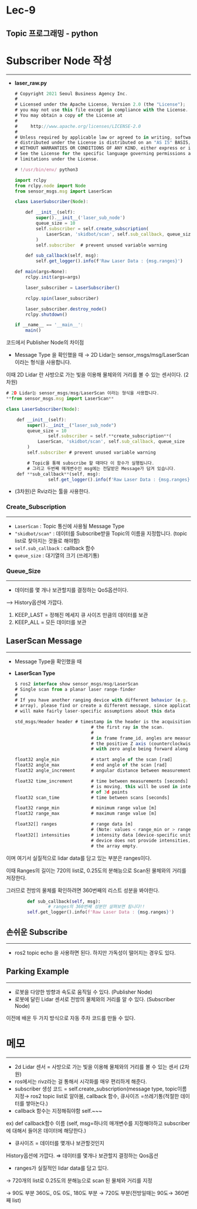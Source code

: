 # Lec-9

## Topic 프로그래밍 - python

# Subscriber Node 작성

---

- **laser_raw.py**
    
    ```jsx
    # Copyright 2021 Seoul Business Agency Inc.
    #
    # Licensed under the Apache License, Version 2.0 (the "License");
    # you may not use this file except in compliance with the License.
    # You may obtain a copy of the License at
    #
    #     http://www.apache.org/licenses/LICENSE-2.0
    #
    # Unless required by applicable law or agreed to in writing, software
    # distributed under the License is distributed on an "AS IS" BASIS,
    # WITHOUT WARRANTIES OR CONDITIONS OF ANY KIND, either express or implied.
    # See the License for the specific language governing permissions and
    # limitations under the License.
    
    # !/usr/bin/env/ python3
    
    import rclpy
    from rclpy.node import Node
    from sensor_msgs.msg import LaserScan
    
    class LaserSubscriber(Node):
    
        def __init__(self):
            super().__init__('laser_sub_node')
            queue_size = 10
            self.subscriber = self.create_subscription(
                LaserScan, 'skidbot/scan', self.sub_callback, queue_size
            )
            self.subscriber  # prevent unused variable warning
    
        def sub_callback(self, msg):
            self.get_logger().info(f'Raw Laser Data : {msg.ranges}')
    
    def main(args=None):
        rclpy.init(args=args)
    
        laser_subscriber = LaserSubscriber()
    
        rclpy.spin(laser_subscriber)
    
        laser_subscriber.destroy_node()
        rclpy.shutdown()
    
    if __name__ == '__main__':
        main()
    ```
    

코드에서 Publisher Node의 차이점

- Message Type 을 확인했을 때 → 2D Lidar는 sensor_msgs/msg/LaserScan 이라는 형식을 사용합니다.

이때 2D Lidar 란 사방으로 가는 빛을 이용해 물체와의 거리를 볼 수 있는 센서이다. (2차원)

```jsx
# 2D Lidar는 sensor_msgs/msg/LaserScan 이라는 형식을 사용합니다.
**from sensor_msgs.msg import LaserScan**

class LaserSubscriber(Node):

    def __init__(self):
        super().__init__("laser_sub_node")
        queue_size = 10
				self.subscriber = self.**create_subscription**(
            LaserScan, 'skidbot/scan', self.sub_callback, queue_size
        )
        self.subscriber # prevent unused variable warning

		# Topic을 통해 subscribe 할 때마다 이 함수가 실행됩니다. 
		# 그리고 두번째 매개변수인 msg에는 전달받은 Message가 담겨 있습니다.
    def **sub_callback**(self, msg):
				self.get_logger().info(f'Raw Laser Data : {msg.ranges}')
```

- (3차원)은 Rviz라는 툴을 사용한다.

### Create_Subscription

---

- `LaserScan` : Topic 통신에 사용될 Message Type
- `"skidbot/scan"` : 데이터를 Subscribe받을 Topic의 이름을 지정합니다. (topic list로 찾아지는 것들로 해야함)
- `self.sub_callback` : callback 함수
- `queue_size` : 대기열의 크기 (쓰레기통)

### **Queue_Size**

---

- 데이터를 몇 개나 보관할지를 결정하는 QoS옵션이다.

—> History옵션에 가깝다.

1. KEEP_LAST = 정해진 메세지 큐 사이즈 만큼의 데이터를 보관
2. KEEP_ALL = 모든 데이터를 보관

## LaserScan Message

---

- Message Type을 확인했을 때
- **LaserScan Type**
    
    ```jsx
    $ ros2 interface show sensor_msgs/msg/LaserScan
    # Single scan from a planar laser range-finder
    #
    # If you have another ranging device with different behavior (e.g. a sonar
    # array), please find or create a different message, since applications
    # will make fairly laser-specific assumptions about this data
    
    std_msgs/Header header # timestamp in the header is the acquisition time of
                                 # the first ray in the scan.
                                 #
                                 # in frame frame_id, angles are measured around
                                 # the positive Z axis (counterclockwise, if Z is up)
                                 # with zero angle being forward along the x axis
    
    float32 angle_min            # start angle of the scan [rad]
    float32 angle_max            # end angle of the scan [rad]
    float32 angle_increment      # angular distance between measurements [rad]
    
    float32 time_increment       # time between measurements [seconds] - if your scanner
                                 # is moving, this will be used in interpolating position
                                 # of 3d points
    float32 scan_time            # time between scans [seconds]
    
    float32 range_min            # minimum range value [m]
    float32 range_max            # maximum range value [m]
    
    float32[] ranges             # range data [m]
                                 # (Note: values < range_min or > range_max should be discarded)
    float32[] intensities        # intensity data [device-specific units].  If your
                                 # device does not provide intensities, please leave
                                 # the array empty.
    ```
    

이며 여기서 실질적으로 lidar data를 담고 있는 부분은 ranges이다.

이때 Ranges의 길이는 720의 list로, 0.25도의 분해능으로 Scan된 물체와의 거리를 저장한다.

그러므로 전방의 물체를 확인하려면 360번째의 리스트 성분을 봐야한다.

```python
		def sub_callback(self, msg):
				# ranges의 360번째 성분만 살펴보면 됩니다!!
        self.get_logger().info(f'Raw Laser Data : {msg.ranges}')
```

## 손쉬운 Subscribe

---

- ros2 topic echo 을 사용하면 된다. 하지만 가독성이 떨어지는 경우도 있다.

## Parking Example

---

- 로봇을 다양한 방향과 속도로 움직일 수 있다. (Publisher Node)
- 로봇에 달린 Lidar 센서로 전방의 물체와의 거리를 알 수 있다. (Subscriber Node)

이전에 배운 두 가지 방식으로 자동 주차 코드를 만들 수 있다.

# 메모

---

- 2d Lidar 센서 = 사방으로 가는 빛을 이용해 물체와의 거리를 볼 수 있는 센서 (2차원)
- ros에서는 rivz라는 걸 통해서 시각화를 매우 편리하게 해준다.
- subscriber 생성 코드  = self.create_subscription(message type, topic이름 지정→ ros2 topic list로 알아봄, callback 함수, 큐사이즈 =쓰레기통(적절한 데이터를 쌓아논다.)
- callback 함수는 지정해줘야함 self.~~~

ex) def callback함수 이름 (self, msg=하나의 매개변수를 지정해야하고 subscriber에 대해서 들어온 데이터에 해당한다.)

- 큐사이즈 = 데이터를 몇개나 보관할것인지

History옵션에 가깝다. ⇒ 데이터를 몇개나 보관할지 결정하는 Qos옵션

- ranges가 실질적인 lidar data를 담고 있다.

→ 720개의 list로 0.25도의 분해능으로 scan 된 물체와 거리를 지정

→ 90도 부분 360도, 0도 0도, 180도 부분 → 720도 부분(전방일때는 90도→ 360번째 list)
